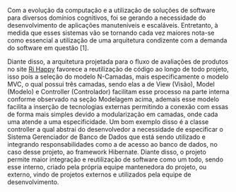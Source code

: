 Com a evolução da computação e a utilização de soluções de software para diversos domínios cognitivos, foi se gerando a necessidade do desenvolvimento de aplicações manuteníveis e escaláveis. Entretanto, à medida que esses sistemas vão se tornando cada vez maiores nota-se como essencial a utilização de uma arquitetura condizente com a demanda do software em questão [1].

Diante disso, a arquitetura projetada para o fluxo de avaliações de produtos no site [Ri Happy](https://www.rihappy.com.br/) favorece a reutilização de código ao longo de todo projeto, isso pois a seleção do modelo N-Camadas, mais especificamente o modelo MVC, o qual possui três camadas, sendo elas a de View (Visão), Model (Modelo) e Controller (Controlador) facilitam esse processo na parte interna conforme observado na seção Modelagem acima, ademais esse modelo facilita a inserção de tecnologias externas permitindo a conexão com essas de forma mais simples devido a modularização em camadas, onde cada uma atende a uma especificidade. Um bom exemplo disso é a classe controller a qual abstrai do desenvolvedor a necessidade de especificar o Sistema Gerenciador de Banco de Dados que está sendo utilizado e integrando responsabilidades como a de acesso ao banco de dados, no caso desse projeto, ao framework Hibernate. Diante disso, o projeto permite maior integração e reutilização de software como um todo, sendo esse interno, criado pela própria equipe mantenedora do projeto, ou externo, vindo de projetos externos e utilizados pela equipe de desenvolvimento.